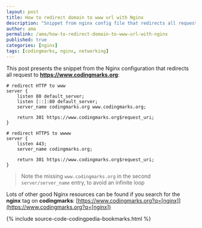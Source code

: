 ```yaml
---
layout: post
title: How to redirect domain to www url with Nginx
description: "Snippet from nginx config file that redirects all requests (http and https) to the www URL"
author: ama
permalink: /ama/how-to-redirect-domain-to-www-url-with-nginx
published: true
categories: [nginx]
tags: [codingmarks, nginx, networking]
---
```


This post presents the snippet from the Nginx configuration that redirects all request to **https://www.codingmarks.org**:

```
# redirect HTTP to www
server {
    listen 80 default_server;
    listen [::]:80 default_server;
    server_name codingmarks.org www.codingmarks.org;

    return 301 https://www.codingmarks.org$request_uri;
}

# redirect HTTPS to wwww
server {
    listen 443;
    server_name codingmarks.org;

    return 301 https://www.codingmarks.org$request_uri;
}
```

> Note the missing `www.codingmarks.org` in the second `server/server_name` entry, to avoid an infinite loop

Lots of other good Nginx resources can be found if you search for the **nginx** tag on **codingmarks**: [https://www.codingmarks.org?q=[nginx]](https://www.codingmarks.org?q=[nginx])

{% include source-code-codingpedia-bookmarks.html %}

